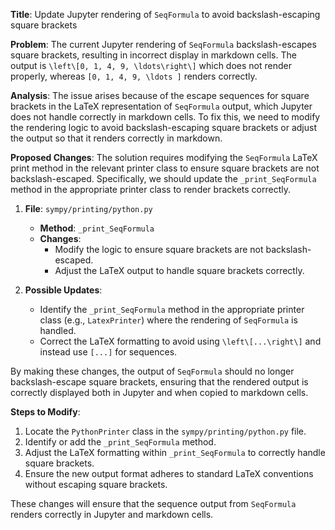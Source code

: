 **Title**: Update Jupyter rendering of `SeqFormula` to avoid backslash-escaping square brackets

**Problem**: The current Jupyter rendering of `SeqFormula` backslash-escapes square brackets, resulting in incorrect display in markdown cells. The output is `\left\[0, 1, 4, 9, \ldots\right\]` which does not render properly, whereas `[0, 1, 4, 9, \ldots ]` renders correctly.

**Analysis**: The issue arises because of the escape sequences for square brackets in the LaTeX representation of `SeqFormula` output, which Jupyter does not handle correctly in markdown cells. To fix this, we need to modify the rendering logic to avoid backslash-escaping square brackets or adjust the output so that it renders correctly in markdown.

**Proposed Changes**: The solution requires modifying the `SeqFormula` LaTeX print method in the relevant printer class to ensure square brackets are not backslash-escaped. Specifically, we should update the `_print_SeqFormula` method in the appropriate printer class to render brackets correctly.

1. **File**: `sympy/printing/python.py`
   - **Method**: `_print_SeqFormula`
   - **Changes**:
     - Modify the logic to ensure square brackets are not backslash-escaped.
     - Adjust the LaTeX output to handle square brackets correctly.

2. **Possible Updates**:
   - Identify the `_print_SeqFormula` method in the appropriate printer class (e.g., `LatexPrinter`) where the rendering of `SeqFormula` is handled.
   - Correct the LaTeX formatting to avoid using `\left\[...\right\]` and instead use `[...]` for sequences.

By making these changes, the output of `SeqFormula` should no longer backslash-escape square brackets, ensuring that the rendered output is correctly displayed both in Jupyter and when copied to markdown cells.

**Steps to Modify**:
1. Locate the `PythonPrinter` class in the `sympy/printing/python.py` file.
2. Identify or add the `_print_SeqFormula` method.
3. Adjust the LaTeX formatting within `_print_SeqFormula` to correctly handle square brackets.
4. Ensure the new output format adheres to standard LaTeX conventions without escaping square brackets.

These changes will ensure that the sequence output from `SeqFormula` renders correctly in Jupyter and markdown cells.